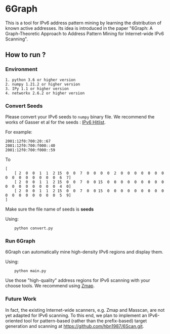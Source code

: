 # 6Graph

This is a tool for IPv6 address pattern mining by learning the distribution of known active addresses. Its idea is introduced in the paper "6Graph: A Graph-Theoretic Approach to Address Pattern Mining for Internet-wide IPv6 Scanning".


## How to run ?

### Environment

    1. python 3.6 or higher version
    2. numpy 1.21.2 or higher version
    3. IPy 1.1 or higher version
    4. networkx 2.6.2 or higher version


###  Convert Seeds
Please convert your IPv6 seeds to ```numpy```  binary file. We recommend the works of Gasser et al for the seeds : [IPv6 Hitlist](https://ipv6hitlist.github.io/).

For example:

    2001:12f0:700:20::67
    2001:12f0:700:f000::40
    2001:12f0:700:f000::59
To

    [
        [ 2  0  0  1  1  2 15  0  0  7  0  0  0  0  2  0  0  0  0  0  0  0  0  0  0  0  0  0  0  0  6  7]
        [ 2  0  0  1  1  2 15  0  0  7  0  0 15  0  0  0  0  0  0  0  0  0  0  0  0  0  0  0  0  0  4  0]
        [ 2  0  0  1  1  2 15  0  0  7  0  0 15  0  0  0  0  0  0  0  0  0  0  0  0  0  0  0  0  0  5  9]
    ]

Make sure the file name of seeds is __seeds__

Using:

```shell
    python convert.py
```


### Run 6Graph 

6Graph can automatically mine high-density IPv6 regions and display them.

Using:

```shell
    python main.py
```

Use those "high-quality" address regions for IPv6 scanning with your choose tools. We recommend using [Zmap](https://github.com/tumi8/zmap).



### Future Work

In fact, the existing Internet-wide scanners, e.g. Zmap and Masscan, are not yet adapted for IPv6 scanning. To this end, we plan to implement an IPv6-oriented tool for pattern-based (rather than the prefix-based) target generation and scanning at <https://github.com/hbn1987/6Scan.git>.

